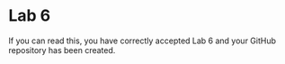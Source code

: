 # Lab 6
If you can read this, you have correctly accepted Lab 6 and your GitHub repository has been created.